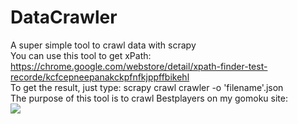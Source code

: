# DataCrawler
A super simple tool to crawl data with scrapy </br>
You can use this tool to get xPath: https://chrome.google.com/webstore/detail/xpath-finder-test-recorde/kcfcepneepanakckpfnfkjppffbikehl </br>
To get the result, just type: scrapy crawl crawler -o 'filename'.json </br>
The purpose of this tool is to crawl Bestplayers on my gomoku site: </br>
<img src = "https://github.com/minhnghianguyen75/DataCrawler/blob/master/image.png"></img>
